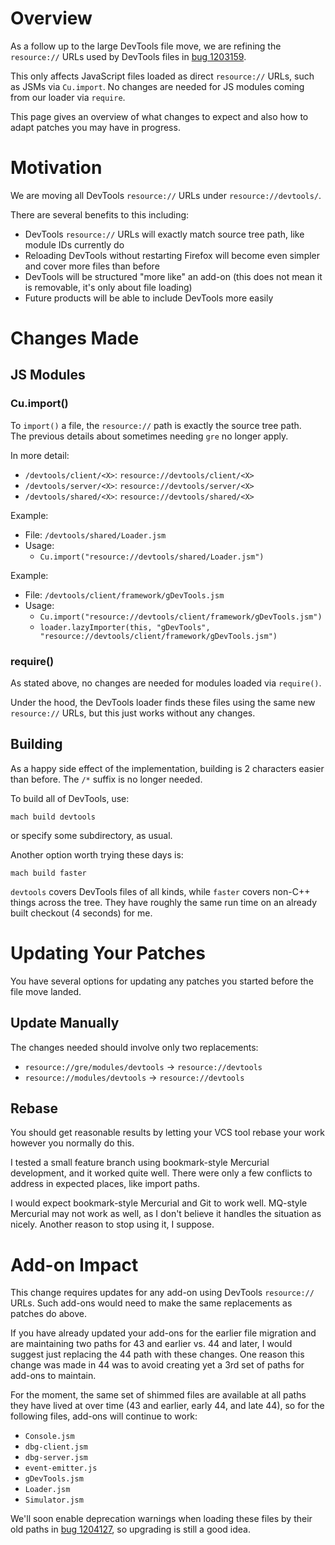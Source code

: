 # Overview

As a follow up to the large DevTools file move, we are refining the
`resource://` URLs used by DevTools files in [bug 1203159][resource].

This only affects JavaScript files loaded as direct `resource://` URLs, such as
JSMs via `Cu.import`.  No changes are needed for JS modules coming from our
loader via `require`.

This page gives an overview of what changes to expect and also how to adapt
patches you may have in progress.

# Motivation

We are moving all DevTools `resource://` URLs under `resource://devtools/`.

There are several benefits to this including:

* DevTools `resource://` URLs will exactly match source tree path, like module
  IDs currently do
* Reloading DevTools without restarting Firefox will become even simpler and
  cover more files than before
* DevTools will be structured "more like" an add-on (this does not mean it is
  removable, it's only about file loading)
* Future products will be able to include DevTools more easily

# Changes Made

## JS Modules

### Cu.import()

To `import()` a file, the `resource://` path is exactly the source tree path.  
The previous details about sometimes needing `gre` no longer apply.  

In more detail:

* `/devtools/client/<X>`: `resource://devtools/client/<X>`
* `/devtools/server/<X>`: `resource://devtools/server/<X>`
* `/devtools/shared/<X>`: `resource://devtools/shared/<X>`

Example:

* File: `/devtools/shared/Loader.jsm`
* Usage:
  * `Cu.import("resource://devtools/shared/Loader.jsm")`

Example:

* File: `/devtools/client/framework/gDevTools.jsm`
* Usage:
  * `Cu.import("resource://devtools/client/framework/gDevTools.jsm")`
  * `loader.lazyImporter(this, "gDevTools", "resource://devtools/client/framework/gDevTools.jsm")`

### require()

As stated above, no changes are needed for modules loaded via `require()`.

Under the hood, the DevTools loader finds these files using the same new
`resource://` URLs, but this just works without any changes.

## Building

As a happy side effect of the implementation, building is 2 characters easier
than before.  The `/*` suffix is no longer needed.

To build all of DevTools, use:

```
mach build devtools
```

or specify some subdirectory, as usual.

Another option worth trying these days is:

```
mach build faster
```

`devtools` covers DevTools files of all kinds, while `faster` covers non-C++
things across the tree.  They have roughly the same run time on an already built
checkout (4 seconds) for me.

# Updating Your Patches

You have several options for updating any patches you started before the file
move landed.

## Update Manually

The changes needed should involve only two replacements:

* `resource://gre/modules/devtools` → `resource://devtools`
* `resource://modules/devtools` → `resource://devtools`

## Rebase

You should get reasonable results by letting your VCS tool rebase your work
however you normally do this.

I tested a small feature branch using bookmark-style Mercurial development, and
it worked quite well.  There were only a few conflicts to address in expected
places, like import paths.

I would expect bookmark-style Mercurial and Git to work well.  MQ-style
Mercurial may not work as well, as I don't believe it handles the situation as
nicely.  Another reason to stop using it, I suppose.

# Add-on Impact

This change requires updates for any add-on using DevTools `resource://` URLs.
Such add-ons would need to make the same replacements as patches do above.

If you have already updated your add-ons for the earlier file migration and are
maintaining two paths for 43 and earlier vs. 44 and later, I would suggest just
replacing the 44 path with these changes.  One reason this change was made in 44
was to avoid creating yet a 3rd set of paths for add-ons to maintain.

For the moment, the same set of shimmed files are available at all paths
they have lived at over time (43 and earlier, early 44, and late 44), so for the
following files, add-ons will continue to work:

* `Console.jsm`
* `dbg-client.jsm`
* `dbg-server.jsm`
* `event-emitter.js`
* `gDevTools.jsm`
* `Loader.jsm`
* `Simulator.jsm`

We'll soon enable deprecation warnings when loading these files by their old
paths in [bug 1204127][deprecation], so upgrading is still a good idea.

[resource]: https://bugzilla.mozilla.org/show_bug.cgi?id=1203159
[deprecation]: https://bugzilla.mozilla.org/show_bug.cgi?id=1204127
